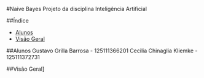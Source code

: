 #Naive Bayes
Projeto da disciplina Inteligência Artificial

##Índice
- [Alunos](#alunos)
- [Visão Geral](#visão-geral)

##Alunos
Gustavo Grilla Barrosa - 125111366201
Cecilia Chinaglia Kliemke - 125111372731

##Visão Geral]
